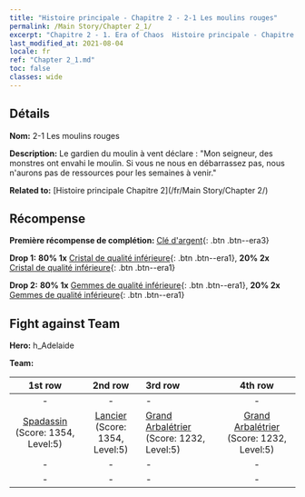 ```yaml
---
title: "Histoire principale - Chapitre 2 - 2-1 Les moulins rouges"
permalink: /Main Story/Chapter 2_1/
excerpt: "Chapitre 2 - 1. Era of Chaos  Histoire principale - Chapitre 2_1. 2-1 Les moulins rouges"
last_modified_at: 2021-08-04
locale: fr
ref: "Chapter 2_1.md"
toc: false
classes: wide
---
```


## Détails

 **Nom:** 2-1 Les moulins rouges

 **Description:** Le gardien du moulin à vent déclare : \"Mon seigneur, des monstres ont envahi le moulin. Si vous ne nous en débarrassez pas, nous n'aurons pas de ressources pour les semaines à venir.\"

 **Related to:** [Histoire principale Chapitre 2](/fr/Main Story/Chapter 2/)

## Récompense

 **Première récompense de complétion:** [Clé d'argent](/ItemsFR/con_693/){: .btn .btn--era3}

 **Drop 1:** **80% 1x** [Cristal de qualité inférieure](/ItemsFR/mat_5/){: .btn .btn--era1}, **20% 2x** [Cristal de qualité inférieure](/ItemsFR/mat_5/){: .btn .btn--era1}

 **Drop 2:** **80% 1x** [Gemmes de qualité inférieure](/ItemsFR/mat_4/){: .btn .btn--era1}, **20% 2x** [Gemmes de qualité inférieure](/ItemsFR/mat_4/){: .btn .btn--era1}


## Fight against Team
 **Hero:** h_Adelaide

 **Team:**


  | 1st row | 2nd row | 3rd row | 4th row |
  |:----:|:----:|:----|:----:|
  | - | - | - | - |
  | [Spadassin](/fr/units/Swordsman/) (Score: 1354, Level:5)  | [Lancier](/fr/units/Pikeman/) (Score: 1354, Level:5)  | [Grand Arbalétrier](/fr/units/Marksman/) (Score: 1232, Level:5)  | [Grand Arbalétrier](/fr/units/Marksman/) (Score: 1232, Level:5)  |
  | - | - | - | - |
  | - | - | - | - |


